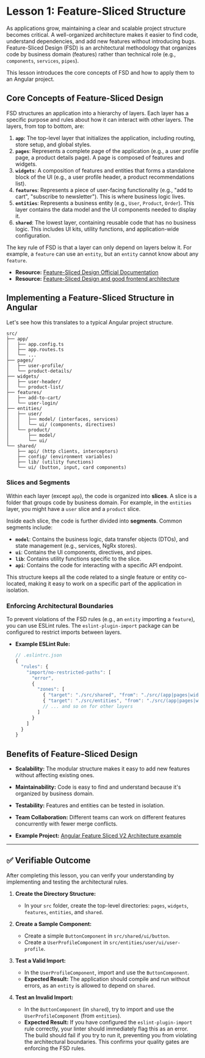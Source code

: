 # Lesson 1: Feature-Sliced Structure

As applications grow, maintaining a clear and scalable project structure becomes critical. A well-organized architecture makes it easier to find code, understand dependencies, and add new features without introducing bugs. Feature-Sliced Design (FSD) is an architectural methodology that organizes code by business domain (features) rather than technical role (e.g., `components`, `services`, `pipes`).

This lesson introduces the core concepts of FSD and how to apply them to an Angular project.

## Core Concepts of Feature-Sliced Design

FSD structures an application into a hierarchy of layers. Each layer has a specific purpose and rules about how it can interact with other layers. The layers, from top to bottom, are:

1.  **`app`**: The top-level layer that initializes the application, including routing, store setup, and global styles.
2.  **`pages`**: Represents a complete page of the application (e.g., a user profile page, a product details page). A page is composed of features and widgets.
3.  **`widgets`**: A composition of features and entities that forms a standalone block of the UI (e.g., a user profile header, a product recommendations list).
4.  **`features`**: Represents a piece of user-facing functionality (e.g., "add to cart", "subscribe to newsletter"). This is where business logic lives.
5.  **`entities`**: Represents a business entity (e.g., `User`, `Product`, `Order`). This layer contains the data model and the UI components needed to display it.
6.  **`shared`**: The lowest layer, containing reusable code that has no business logic. This includes UI kits, utility functions, and application-wide configuration.

The key rule of FSD is that a layer can only depend on layers below it. For example, a `feature` can use an `entity`, but an `entity` cannot know about any `feature`.

- **Resource:** [Feature-Sliced Design Official Documentation](https://feature-sliced.design/)
- **Resource:** [Feature-Sliced Design and good frontend architecture](https://www.codecentric.de/en/knowledge-hub/blog/feature-sliced-design-and-good-frontend-architecture)

## Implementing a Feature-Sliced Structure in Angular

Let's see how this translates to a typical Angular project structure.

```
src/
├── app/
│   ├── app.config.ts
│   ├── app.routes.ts
│   └── ...
├── pages/
│   ├── user-profile/
│   └── product-details/
├── widgets/
│   ├── user-header/
│   └── product-list/
├── features/
│   ├── add-to-cart/
│   └── user-login/
├── entities/
│   ├── user/
│   │   ├── model/ (interfaces, services)
│   │   └── ui/ (components, directives)
│   └── product/
│       ├── model/
│       └── ui/
└── shared/
    ├── api/ (http clients, interceptors)
    ├── config/ (environment variables)
    ├── lib/ (utility functions)
    └── ui/ (button, input, card components)
```

### Slices and Segments

Within each layer (except `app`), the code is organized into **slices**. A slice is a folder that groups code by business domain. For example, in the `entities` layer, you might have a `user` slice and a `product` slice.

Inside each slice, the code is further divided into **segments**. Common segments include:
-   **`model`**: Contains the business logic, data transfer objects (DTOs), and state management (e.g., services, NgRx stores).
-   **`ui`**: Contains the UI components, directives, and pipes.
-   **`lib`**: Contains utility functions specific to the slice.
-   **`api`**: Contains the code for interacting with a specific API endpoint.

This structure keeps all the code related to a single feature or entity co-located, making it easy to work on a specific part of the application in isolation.

### Enforcing Architectural Boundaries

To prevent violations of the FSD rules (e.g., an `entity` importing a `feature`), you can use ESLint rules. The `eslint-plugin-import` package can be configured to restrict imports between layers.

- **Example ESLint Rule:**
  ```javascript
  // .eslintrc.json
  {
    "rules": {
      "import/no-restricted-paths": [
        "error",
        {
          "zones": [
            { "target": "./src/shared", "from": "./src/(app|pages|widgets|features|entities)" },
            { "target": "./src/entities", "from": "./src/(app|pages|widgets|features)" },
            // ... and so on for other layers
          ]
        }
      ]
    }
  }
  ```

## Benefits of Feature-Sliced Design

-   **Scalability:** The modular structure makes it easy to add new features without affecting existing ones.
-   **Maintainability:** Code is easy to find and understand because it's organized by business domain.
-   **Testability:** Features and entities can be tested in isolation.
-   **Team Collaboration:** Different teams can work on different features concurrently with fewer merge conflicts.

- **Example Project:** [Angular Feature Sliced V2 Architecture example](https://github.com/Affiction/angular-feature-sliced)

---

## ✅ Verifiable Outcome

After completing this lesson, you can verify your understanding by implementing and testing the architectural rules.

1.  **Create the Directory Structure:**
    -   In your `src` folder, create the top-level directories: `pages`, `widgets`, `features`, `entities`, and `shared`.

2.  **Create a Sample Component:**
    -   Create a simple `ButtonComponent` in `src/shared/ui/button`.
    -   Create a `UserProfileComponent` in `src/entities/user/ui/user-profile`.

3.  **Test a Valid Import:**
    -   In the `UserProfileComponent`, import and use the `ButtonComponent`.
    -   **Expected Result:** The application should compile and run without errors, as an `entity` is allowed to depend on `shared`.

4.  **Test an Invalid Import:**
    -   In the `ButtonComponent` (in `shared`), try to import and use the `UserProfileComponent` (from `entities`).
    -   **Expected Result:** If you have configured the `eslint-plugin-import` rule correctly, your linter should immediately flag this as an error. The build should fail if you try to run it, preventing you from violating the architectural boundaries. This confirms your quality gates are enforcing the FSD rules.